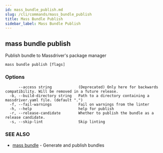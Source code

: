 ```yaml
---
id: mass_bundle_publish.md
slug: /cli/commands/mass_bundle_publish
title: Mass Bundle Publish
sidebar_label: Mass Bundle Publish
---
```

## mass bundle publish

Publish bundle to Massdriver's package manager

```
mass bundle publish [flags]
```

### Options

```
      --access string            (Deprecated) Only here for backwards compatibility. Will be removed in a future release.
  -b, --build-directory string   Path to a directory containing a massdriver.yaml file. (default ".")
  -f, --fail-warnings            Fail on warnings from the linter
  -h, --help                     help for publish
  -r, --release-candidate        Whether to publish the bundle as a release candidate.
  -s, --skip-lint                Skip linting
```

### SEE ALSO

* [mass bundle](/cli/commands/mass_bundle)	 - Generate and publish bundles
